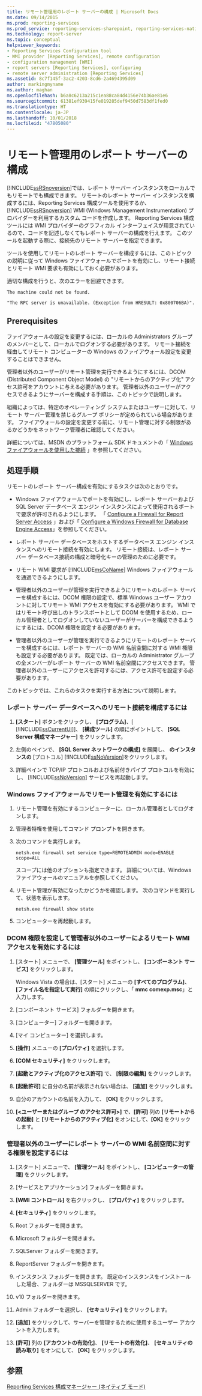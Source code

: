 ```yaml
---
title: リモート管理用のレポート サーバーの構成 | Microsoft Docs
ms.date: 09/14/2015
ms.prod: reporting-services
ms.prod_service: reporting-services-sharepoint, reporting-services-native
ms.technology: report-server
ms.topic: conceptual
helpviewer_keywords:
- Reporting Services Configuration tool
- WMI provider [Reporting Services], remote configuration
- configuration management [WMI]
- report servers [Reporting Services], configuring
- remote server administration [Reporting Services]
ms.assetid: 8c7f145f-3ac2-4203-8cd6-2a4694395d09
author: markingmyname
ms.author: maghan
ms.openlocfilehash: b6a8c6213a215c1ea88ca84d4156e74b36ae81e6
ms.sourcegitcommit: 61381ef939415fe019285def9450d7583df1fed0
ms.translationtype: HT
ms.contentlocale: ja-JP
ms.lasthandoff: 10/01/2018
ms.locfileid: "47805080"
---
```

# <a name="configure-a-report-server-for-remote-administration"></a>リモート管理用のレポート サーバーの構成
  [!INCLUDE[ssRSnoversion](../../includes/ssrsnoversion-md.md)]では、レポート サーバー インスタンスをローカルでもリモートでも構成できます。 リモートのレポート サーバー インスタンスを構成するには、Reporting Services 構成ツールを使用するか、 [!INCLUDE[ssRSnoversion](../../includes/ssrsnoversion-md.md)] WMI (Windows Management Instrumentation) プロバイダーを利用するカスタム コードを作成します。 Reporting Services 構成ツールには WMI プロバイダーのグラフィカル インターフェイスが用意されているので、コードを記述しなくてもレポート サーバーの構成を行えます。 このツールを起動する際に、接続先のリモート サーバーを指定できます。  
  
 ツールを使用してリモートのレポート サーバーを構成するには、このトピックの説明に従って Windows ファイアウォールでポートを有効にし、リモート接続とリモート WMI 要求も有効にしておく必要があります。  
  
 適切な構成を行うと、次のエラーを回避できます。  
  
 `The machine could not be found.`  
  
 `"The RPC server is unavailable. (Exception from HRESULT: 0x800706BA)".`  
  
## <a name="prerequisites"></a>Prerequisites  
 ファイアウォールの設定を変更するには、ローカルの Administrators グループのメンバーとして、ローカルでログオンする必要があります。 リモート接続を経由してリモート コンピューターの Windows のファイアウォール設定を変更することはできません。  
  
 管理者以外のユーザーがリモート管理を実行できるようにするには、DCOM (Distributed Component Object Model) の "リモートからのアクティブ化" アクセス許可をアカウントに与える必要があります。 管理者以外のユーザーがアクセスできるようにサーバーを構成する手順は、このトピックで説明します。  
  
 組織によっては、特定のオペレーティング システムまたはユーザーに対して、リモート サーバー管理を禁じるグループ ポリシーが定められている場合があります。 ファイアウォールの設定を変更する前に、リモート管理に対する制限があるかどうかをネットワーク管理者に確認してください。  
  
 詳細については、MSDN のプラットフォーム SDK ドキュメントの「 [Windows ファイアウォールを使用した接続](http://go.microsoft.com/fwlink/?LinkId=63615) 」を参照してください。  
  
## <a name="tasks"></a>処理手順  
 リモートのレポート サーバー構成を有効にするタスクは次のとおりです。  
  
-   Windows ファイアウォールでポートを有効にし、レポート サーバーおよび SQL Server データベース エンジン インスタンスによって使用されるポートで要求が許可されるようにします。  「 [Configure a Firewall for Report Server Access](../../reporting-services/report-server/configure-a-firewall-for-report-server-access.md) 」および「 [Configure a Windows Firewall for Database Engine Access](../../database-engine/configure-windows/configure-a-windows-firewall-for-database-engine-access.md)」を参照してください。  
  
-   レポート サーバー データベースをホストするデータベース エンジン インスタンスへのリモート接続を有効にします。 リモート接続は、レポート サーバー データベース接続の構成と暗号化キーの管理のために必要です。  
  
-   リモート WMI 要求が [!INCLUDE[msCoName](../../includes/msconame-md.md)] Windows ファイアウォールを通過できるようにします。  
  
-   管理者以外のユーザーが管理を実行できるようにリモートのレポート サーバーを構成するには、DCOM 権限の設定で、標準 Windows ユーザー アカウントに対してリモート WMI アクセスを有効にする必要があります。 WMI ではリモート呼び出しのトランスポートとして DCOM を使用するため、ローカル管理者としてログオンしていないユーザーがサーバーを構成できるようにするには、DCOM 権限を設定する必要があります。  
  
-   管理者以外のユーザーが管理を実行できるようにリモートのレポート サーバーを構成するには、レポート サーバーの WMI 名前空間に対する WMI 権限も設定する必要があります。 既定では、ローカルの Administrator グループの全メンバーがレポート サーバーの WMI 名前空間にアクセスできます。 管理者以外のユーザーにアクセスを許可するには、アクセス許可を設定する必要があります。  
  
 このトピックでは、これらのタスクを実行する方法について説明します。  
  
### <a name="to-configure-remote-connections-to-the-report-server-database"></a>レポート サーバー データベースへのリモート接続を構成するには  
  
1.  **[スタート]** ボタンをクリックし、 **[プログラム]**、[ [!INCLUDE[ssCurrentUI](../../includes/sscurrentui-md.md)]]、 **[構成ツール]** の順にポイントして、 **[SQL Server 構成マネージャー]** をクリックします。  
  
2.  左側のペインで、 **[SQL Server ネットワークの構成]** を展開し、 **のインスタンスの** [プロトコル] [!INCLUDE[ssNoVersion](../../includes/ssnoversion-md.md)]をクリックします。  
  
3.  詳細ペインで TCP/IP プロトコルおよび名前付きパイプ プロトコルを有効にし、 [!INCLUDE[ssNoVersion](../../includes/ssnoversion-md.md)] サービスを再起動します。  
  
### <a name="to-enable-remote-administration-in-windows-firewall"></a>Windows ファイアウォールでリモート管理を有効にするには  
  
1.  リモート管理を有効にするコンピューターに、ローカル管理者としてログオンします。  
  
2.  管理者特権を使用してコマンド プロンプトを開きます。  
  
3.  次のコマンドを実行します。  
  
    ```  
    netsh.exe firewall set service type=REMOTEADMIN mode=ENABLE scope=ALL  
    ```  
  
     スコープには他のオプションも指定できます。 詳細については、Windows ファイアウォールのマニュアルを参照してください。  
  
4.  リモート管理が有効になったかどうかを確認します。 次のコマンドを実行して、状態を表示します。  
  
    ```  
    netsh.exe firewall show state  
    ```  
  
5.  コンピューターを再起動します。  
  
### <a name="to-set-dcom-permissions-to-enable-remote-wmi-access-for-non-administrators"></a>DCOM 権限を設定して管理者以外のユーザーによるリモート WMI アクセスを有効にするには  
  
1.  [スタート] メニューで、 **[管理ツール]** をポイントし、 **[コンポーネント サービス]** をクリックします。  
  
     Windows Vista の場合は、[スタート] メニューの **[すべてのプログラム]**、 **[ファイル名を指定して実行]** の順にクリックし、「 **mmc comexp.msc**」と入力します。  
  
2.  [コンポーネント サービス] フォルダーを開きます。  
  
3.  [コンピューター] フォルダーを開きます。  
  
4.  [マイ コンピューター] を選択します。  
  
5.  **[操作]** メニューの **[プロパティ]** を選択します。  
  
6.  **[COM セキュリティ]** をクリックします。  
  
7.  **[起動とアクティブ化のアクセス許可]** で、 **[制限の編集]** をクリックします。  
  
8.  **[起動許可]** に自分の名前が表示されない場合は、 **[追加]** をクリックします。  
  
9. 自分のアカウントの名前を入力して、 **[OK]** をクリックします。  
  
10. **[\<ユーザーまたはグループ のアクセス許可>]** で、**[許可]** 列の **[リモートからの起動]** と **[リモートからのアクティブ化]** をオンにして、**[OK]** をクリックします。  
  
### <a name="to-set-permissions-on-the-report-server-wmi-namespace-for-non-administrators"></a>管理者以外のユーザーにレポート サーバーの WMI 名前空間に対する権限を設定するには  
  
1.  [スタート] メニューで、 **[管理ツール]** をポイントし、 **[コンピューターの管理]** をクリックします。  
  
2.  [サービスとアプリケーション] フォルダーを開きます。  
  
3.  **[WMI コントロール]** を右クリックし、 **[プロパティ]** をクリックします。  
  
4.  **[セキュリティ]** をクリックします。  
  
5.  Root フォルダーを開きます。  
  
6.  Microsoft フォルダーを開きます。  
  
7.  SQLServer フォルダーを開きます。  
  
8.  ReportServer フォルダーを開きます。  
  
9. インスタンス フォルダーを開きます。 既定のインスタンスをインストールした場合、フォルダーは MSSQLSERVER です。  
  
10. v10 フォルダーを開きます。  
  
11. Admin フォルダーを選択し、 **[セキュリティ]** をクリックします。  
  
12. **[追加]** をクリックして、サーバーを管理するために使用するユーザー アカウントを入力します。  
  
13. **[許可]** 列の **[アカウントの有効化]**、 **[リモートの有効化]**、 **[セキュリティの読み取り]** をオンにして、 **[OK]** をクリックします。  
  
## <a name="see-also"></a>参照  
 [Reporting Services 構成マネージャー &#40;ネイティブ モード&#41;](../../reporting-services/install-windows/reporting-services-configuration-manager-native-mode.md)  
  
  
